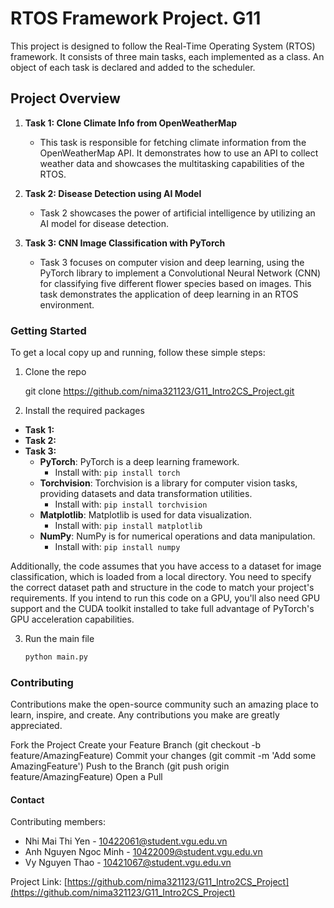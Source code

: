 
# RTOS Framework Project. G11 

This project is designed to follow the Real-Time Operating System (RTOS) framework. It consists of three main tasks, each implemented as a class. An object of each task is declared and added to the scheduler.

## Project Overview

1. **Task 1: Clone Climate Info from OpenWeatherMap**
   - This task is responsible for fetching climate information from the OpenWeatherMap API. It demonstrates how to use an API to collect weather data and showcases the multitasking capabilities of the RTOS.

2. **Task 2: Disease Detection using AI Model**
   - Task 2 showcases the power of artificial intelligence by utilizing an AI model for disease detection. 

3. **Task 3: CNN Image Classification with PyTorch**
   - Task 3 focuses on computer vision and deep learning, using the PyTorch library to implement a Convolutional Neural Network (CNN) for classifying five different flower species based on images. This task demonstrates the application of deep learning in an RTOS environment.

### Getting Started

To get a local copy up and running, follow these simple steps:

1. Clone the repo
  
   git clone https://github.com/nima321123/G11_Intro2CS_Project.git
  

2. Install the required packages

- **Task 1:**
- **Task 2:**
- **Task 3:**
  - **PyTorch**: PyTorch is a deep learning framework.
    - Install with: `pip install torch`
  - **Torchvision**: Torchvision is a library for computer vision tasks, providing datasets and data transformation utilities.
    - Install with: `pip install torchvision`
  - **Matplotlib**: Matplotlib is used for data visualization.
    - Install with: `pip install matplotlib`
  - **NumPy**: NumPy is for numerical operations and data manipulation.
    - Install with: `pip install numpy`

Additionally, the code assumes that you have access to a dataset for image classification, which is loaded from a local directory. You need to specify the correct dataset path and structure in the code to match your project's requirements. If you intend to run this code on a GPU, you'll also need GPU support and the CUDA toolkit installed to take full advantage of PyTorch's GPU acceleration capabilities.

3. Run the main file
   ```sh
   python main.py
   ```
### Contributing

Contributions make the open-source community such an amazing place to learn, inspire, and create. Any contributions you make are greatly appreciated.

Fork the Project
Create your Feature Branch (git checkout -b feature/AmazingFeature)
Commit your changes (git commit -m 'Add some AmazingFeature')
Push to the Branch (git push origin feature/AmazingFeature)
Open a Pull 

#### Contact

Contributing members:

- Nhi Mai Thi Yen - 10422061@student.vgu.edu.vn
- Anh Nguyen Ngoc Minh - 10422009@student.vgu.edu.vn
- Vy Nguyen Thao - 10421067@student.vgu.edu.vn

Project Link: [https://github.com/nima321123/G11_Intro2CS_Project](https://github.com/nima321123/G11_Intro2CS_Project)

